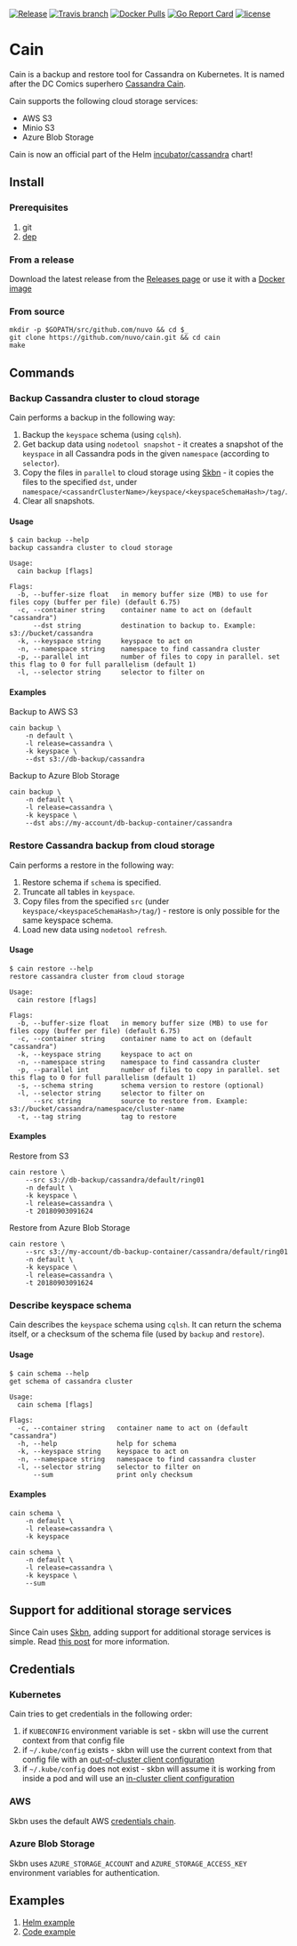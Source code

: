 [![Release](https://img.shields.io/github/release/nuvo/cain.svg)](https://github.com/nuvo/cain/releases)
[![Travis branch](https://img.shields.io/travis/nuvo/cain/master.svg)](https://travis-ci.org/nuvo/cain)
[![Docker Pulls](https://img.shields.io/docker/pulls/nuvo/cain.svg)](https://hub.docker.com/r/nuvo/cain/)
[![Go Report Card](https://goreportcard.com/badge/github.com/nuvo/cain)](https://goreportcard.com/report/github.com/nuvo/cain)
[![license](https://img.shields.io/github/license/nuvo/cain.svg)](https://github.com/nuvo/cain/blob/master/LICENSE)

# Cain

Cain is a backup and restore tool for Cassandra on Kubernetes. It is named after the DC Comics superhero [Cassandra Cain](https://en.wikipedia.org/wiki/Cassandra_Cain).

Cain supports the following cloud storage services:

* AWS S3
* Minio S3
* Azure Blob Storage

Cain is now an official part of the Helm [incubator/cassandra](https://github.com/helm/charts/tree/master/incubator/cassandra) chart!

## Install

### Prerequisites

1. git
2. [dep](https://github.com/golang/dep)

### From a release

Download the latest release from the [Releases page](https://github.com/nuvo/cain/releases) or use it with a [Docker image](https://hub.docker.com/r/nuvo/cain)

### From source

```
mkdir -p $GOPATH/src/github.com/nuvo && cd $_
git clone https://github.com/nuvo/cain.git && cd cain
make
```

## Commands

### Backup Cassandra cluster to cloud storage

Cain performs a backup in the following way:
1. Backup the `keyspace` schema (using `cqlsh`).
1. Get backup data using `nodetool snapshot` - it creates a snapshot of the `keyspace` in all Cassandra pods in the given `namespace` (according to `selector`).
2. Copy the files in `parallel` to cloud storage using [Skbn](https://github.com/nuvo/skbn) - it copies the files to the specified `dst`, under `namespace/<cassandrClusterName>/keyspace/<keyspaceSchemaHash>/tag/`.
3. Clear all snapshots.

#### Usage

```
$ cain backup --help
backup cassandra cluster to cloud storage

Usage:
  cain backup [flags]

Flags:
  -b, --buffer-size float   in memory buffer size (MB) to use for files copy (buffer per file) (default 6.75)
  -c, --container string    container name to act on (default "cassandra")
      --dst string          destination to backup to. Example: s3://bucket/cassandra
  -k, --keyspace string     keyspace to act on
  -n, --namespace string    namespace to find cassandra cluster
  -p, --parallel int        number of files to copy in parallel. set this flag to 0 for full parallelism (default 1)
  -l, --selector string     selector to filter on
```

#### Examples

Backup to AWS S3

```
cain backup \
    -n default \
    -l release=cassandra \
    -k keyspace \
    --dst s3://db-backup/cassandra
```

Backup to Azure Blob Storage

```
cain backup \
    -n default \
    -l release=cassandra \
    -k keyspace \
    --dst abs://my-account/db-backup-container/cassandra
```

### Restore Cassandra backup from cloud storage

Cain performs a restore in the following way:
1. Restore schema if `schema` is specified.
2. Truncate all tables in `keyspace`.
3. Copy files from the specified `src` (under `keyspace/<keyspaceSchemaHash>/tag/`) - restore is only possible for the same keyspace schema.
4. Load new data using `nodetool refresh`.

#### Usage

```
$ cain restore --help
restore cassandra cluster from cloud storage

Usage:
  cain restore [flags]

Flags:
  -b, --buffer-size float   in memory buffer size (MB) to use for files copy (buffer per file) (default 6.75)
  -c, --container string    container name to act on (default "cassandra")
  -k, --keyspace string     keyspace to act on
  -n, --namespace string    namespace to find cassandra cluster
  -p, --parallel int        number of files to copy in parallel. set this flag to 0 for full parallelism (default 1)
  -s, --schema string       schema version to restore (optional)
  -l, --selector string     selector to filter on
      --src string          source to restore from. Example: s3://bucket/cassandra/namespace/cluster-name
  -t, --tag string          tag to restore
```

#### Examples

Restore from S3

```
cain restore \
    --src s3://db-backup/cassandra/default/ring01
    -n default \
    -k keyspace \
    -l release=cassandra \
    -t 20180903091624
```

Restore from Azure Blob Storage

```
cain restore \
    --src s3://my-account/db-backup-container/cassandra/default/ring01
    -n default \
    -k keyspace \
    -l release=cassandra \
    -t 20180903091624
```

### Describe keyspace schema

Cain describes the `keyspace` schema using `cqlsh`. It can return the schema itself, or a checksum of the schema file (used by `backup` and `restore`).

#### Usage

```
$ cain schema --help
get schema of cassandra cluster

Usage:
  cain schema [flags]

Flags:
  -c, --container string   container name to act on (default "cassandra")
  -h, --help               help for schema
  -k, --keyspace string    keyspace to act on
  -n, --namespace string   namespace to find cassandra cluster
  -l, --selector string    selector to filter on
      --sum                print only checksum
```

#### Examples

```
cain schema \
    -n default \
    -l release=cassandra \
    -k keyspace
```
```
cain schema \
    -n default \
    -l release=cassandra \
    -k keyspace \
    --sum
```

## Support for additional storage services

Since Cain uses [Skbn](https://github.com/nuvo/skbn), adding support for additional storage services is simple. Read [this post](https://medium.com/nuvo-group-tech/copy-files-and-directories-between-kubernetes-and-s3-d290ded9a5e0) for more information.

## Credentials


### Kubernetes

Cain tries to get credentials in the following order:
1. if `KUBECONFIG` environment variable is set - skbn will use the current context from that config file
2. if `~/.kube/config` exists - skbn will use the current context from that config file with an [out-of-cluster client configuration](https://github.com/kubernetes/client-go/tree/master/examples/out-of-cluster-client-configuration)
3. if `~/.kube/config` does not exist - skbn will assume it is working from inside a pod and will use an [in-cluster client configuration](https://github.com/kubernetes/client-go/tree/master/examples/in-cluster-client-configuration)


### AWS

Skbn uses the default AWS [credentials chain](https://docs.aws.amazon.com/sdk-for-go/v1/developer-guide/configuring-sdk.html).

### Azure Blob Storage

Skbn uses `AZURE_STORAGE_ACCOUNT` and `AZURE_STORAGE_ACCESS_KEY` environment variables for authentication.

## Examples

1. [Helm example](/examples/helm)
2. [Code example](/examples/code)
